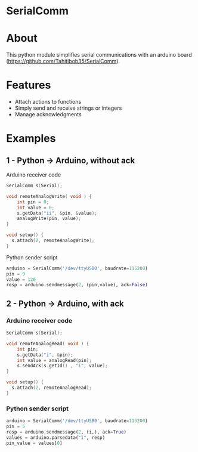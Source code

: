 # SerialComm

# About

This python module simplifies serial communications with an arduino board (https://github.com/Tahitibob35/SerialComm).

# Features

- Attach actions to functions
- Simply send and receive strings or integers
- Manage acknowledgments

# Examples

## 1 - Python -> Arduino, without ack

Arduino receiver code
```c
SerialComm s(Serial);

void remoteAnalogWrite( void ) {
    int pin = 0;
    int value = 0;
    s.getData("ii", &pin, &value);
    analogWrite(pin, value);
}

void setup() {
  s.attach(2, remoteAnalogWrite);
}
```

Python sender script
```python
arduino = SerialComm('/dev/ttyUSB0', baudrate=115200)
pin = 9
value = 120
resp = arduino.sendmessage(2, (pin,value), ack=False)
```

## 2 - Python -> Arduino, with ack

### Arduino receiver code

```c
SerialComm s(Serial);

void remoteAnalogRead( void ) {
    int pin;
    s.getData("i", &pin);
    int value = analogRead(pin);
    s.sendAck(s.getId() , "i", value);
}

void setup() {
  s.attach(2, remoteAnalogRead);
}
```

### Python sender script
```python
arduino = SerialComm('/dev/ttyUSB0', baudrate=115200)
pin = 5
resp = arduino.sendmessage(2, (i,), ack=True)
values = arduino.parsedata("i", resp)
pin_value = values[0]
```


